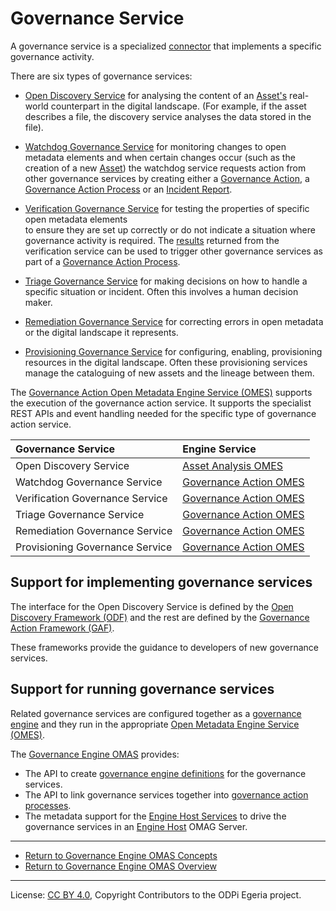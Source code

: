 <!-- SPDX-License-Identifier: CC-BY-4.0 -->
<!-- Copyright Contributors to the ODPi Egeria project. -->

# Governance Service

A governance service is a specialized
[connector](../../../../frameworks/open-connector-framework/docs/concepts/connector.md)
that implements a specific governance activity.

There are six types of governance services:

* [Open Discovery Service](../../../../frameworks/open-discovery-framework/docs/discovery-service.md) for
  analysing the content of an [Asset's](../../../docs/concepts/assets) real-world counterpart
  in the digital landscape. (For example, if the asset describes a file, the discovery service
  analyses the data stored in the file).
  
* [Watchdog Governance Service](../../../../frameworks/governance-action-framework/docs/watchdog-governance-service.md) for
  monitoring changes to open metadata elements and when certain changes occur
  (such as the creation of a new [Asset](../../../docs/concepts/assets))
  the watchdog service requests action from
  other governance services by creating either a
  [Governance Action](../../../../frameworks/governance-action-framework/docs/governance-action.md),
  a [Governance Action Process](../../../../frameworks/governance-action-framework/docs/governance-action-process.md)
  or an [Incident Report](../../../../frameworks/governance-action-framework/docs/incident-report.md).
  
* [Verification Governance Service](../../../../frameworks/governance-action-framework/docs/verification-governance-service.md)
  for testing the properties of specific open metadata elements  
  to ensure they are set up correctly or
  do not indicate a situation where governance activity is required.
  The [results](../../../../frameworks/governance-action-framework/docs/guard.md) returned from the verification service
  can be used to trigger other governance services as part of a
  [Governance Action Process](../../../../frameworks/governance-action-framework/docs/governance-action-process.md).
  
* [Triage Governance Service](../../../../frameworks/governance-action-framework/docs/triage-governance-service.md) for making
  decisions on how to handle a specific situation or incident.  Often this involves a human decision maker.
  
* [Remediation Governance Service](../../../../frameworks/governance-action-framework/docs/remediation-governance-service.md) for
  correcting errors in open metadata or the digital landscape it represents.
   
* [Provisioning Governance Service](../../../../frameworks/governance-action-framework/docs/provisioning-governance-service.md) for
  configuring, enabling, provisioning resources in the digital landscape.  Often these provisioning
  services manage the cataloguing of new assets and the lineage between them.

The [Governance Action Open Metadata Engine Service (OMES)](../../../../engine-services/governance-action)
supports the execution of the governance action service.
It supports the specialist REST APIs and event handling needed for the specific type of governance action service.


| Governance Service | Engine Service |
| :----------------- | :------------- | 
| Open Discovery Service | [Asset Analysis OMES](../../../../engine-services/asset-analysis) |
| Watchdog Governance Service | [Governance Action OMES](../../../../engine-services/governance-action) |
| Verification Governance Service | [Governance Action OMES](../../../../engine-services/governance-action) |
| Triage Governance Service | [Governance Action OMES](../../../../engine-services/governance-action) |
| Remediation Governance Service | [Governance Action OMES](../../../../engine-services/governance-action) |
| Provisioning Governance Service | [Governance Action OMES](../../../../engine-services/governance-action) |


## Support for implementing governance services

The interface for the Open Discovery Service is defined by
the [Open Discovery Framework (ODF)](../../../../frameworks/open-discovery-framework)
and the rest are defined by the [Governance Action Framework (GAF)](../../../../frameworks/governance-action-framework).

These frameworks provide the guidance to developers of new governance services.

## Support for running governance services

Related governance services are configured together as a
[governance engine](https://egeria-project.org/concepts/governance-engine) and they run in
the appropriate [Open Metadata Engine Service (OMES)](../../../../engine-services).

The [Governance Engine OMAS](..) provides:
* The API to create [governance engine definitions](governance-engine.md) for the governance services.
* The API to link governance services together into [governance action processes](https://egeria-project.org/concepts/governance-action-process).
* The metadata support for the [Engine Host Services](../../../../governance-servers/engine-host-services)
  to drive the governance services in an [Engine Host](https://egeria-project.org/concepts/engine-host)
  OMAG Server.


----

* [Return to Governance Engine OMAS Concepts](.)
* [Return to Governance Engine OMAS Overview](../..)




----
License: [CC BY 4.0](https://creativecommons.org/licenses/by/4.0/),
Copyright Contributors to the ODPi Egeria project.